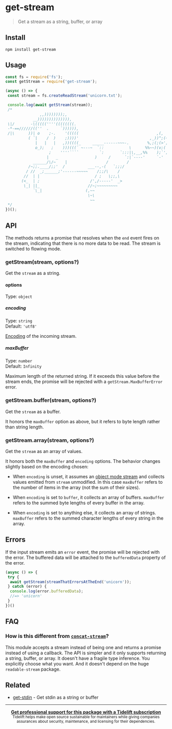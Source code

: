# get-stream

> Get a stream as a string, buffer, or array

## Install

```
npm install get-stream
```

## Usage

```js
const fs = require('fs');
const getStream = require('get-stream');

(async () => {
 const stream = fs.createReadStream('unicorn.txt');

 console.log(await getStream(stream));
 /*
               ,,))))))));,
            __)))))))))))))),
 \|/       -\(((((''''((((((((.
 -*-==//////((''  .     `)))))),
 /|\      ))| o    ;-.    '(((((                                  ,(,
          ( `|    /  )    ;))))'                               ,_))^;(~
             |   |   |   ,))((((_     _____------~~~-.        %,;(;(>';'~
             o_);   ;    )))(((` ~---~  `::           \      %%~~)(v;(`('~
                   ;    ''''````         `:       `:::|\,__,%%    );`'; ~
                  |   _                )     /      `:|`----'     `-'
            ______/\/~    |                 /        /
          /~;;.____/;;'  /          ___--,-(   `;;;/
         / //  _;______;'------~~~~~    /;;/\    /
        //  | |                        / ;   \;;,\
       (<_  | ;                      /',/-----'  _>
        \_| ||_                     //~;~~~~~~~~~
            `\_|                   (,~~
                                    \~\
                                     ~~
 */
})();
```

## API

The methods returns a promise that resolves when the `end` event fires on the stream, indicating that there is no more data to be read. The stream is switched to flowing mode.

### getStream(stream, options?)

Get the `stream` as a string.

#### options

Type: `object`

##### encoding

Type: `string`\
Default: `'utf8'`

[Encoding](https://nodejs.org/api/buffer.html#buffer_buffer) of the incoming stream.

##### maxBuffer

Type: `number`\
Default: `Infinity`

Maximum length of the returned string. If it exceeds this value before the stream ends, the promise will be rejected with a `getStream.MaxBufferError` error.

### getStream.buffer(stream, options?)

Get the `stream` as a buffer.

It honors the `maxBuffer` option as above, but it refers to byte length rather than string length.

### getStream.array(stream, options?)

Get the `stream` as an array of values.

It honors both the `maxBuffer` and `encoding` options. The behavior changes slightly based on the encoding chosen:

- When `encoding` is unset, it assumes an [object mode stream](https://nodesource.com/blog/understanding-object-streams/) and collects values emitted from `stream` unmodified. In this case `maxBuffer` refers to the number of items in the array (not the sum of their sizes).

- When `encoding` is set to `buffer`, it collects an array of buffers. `maxBuffer` refers to the summed byte lengths of every buffer in the array.

- When `encoding` is set to anything else, it collects an array of strings. `maxBuffer` refers to the summed character lengths of every string in the array.

## Errors

If the input stream emits an `error` event, the promise will be rejected with the error. The buffered data will be attached to the `bufferedData` property of the error.

```js
(async () => {
 try {
  await getStream(streamThatErrorsAtTheEnd('unicorn'));
 } catch (error) {
  console.log(error.bufferedData);
  //=> 'unicorn'
 }
})()
```

## FAQ

### How is this different from [`concat-stream`](https://github.com/maxogden/concat-stream)?

This module accepts a stream instead of being one and returns a promise instead of using a callback. The API is simpler and it only supports returning a string, buffer, or array. It doesn't have a fragile type inference. You explicitly choose what you want. And it doesn't depend on the huge `readable-stream` package.

## Related

- [get-stdin](https://github.com/sindresorhus/get-stdin) - Get stdin as a string or buffer

---

<div align="center">
 <b>
  <a href="https://tidelift.com/subscription/pkg/npm-get-stream?utm_source=npm-get-stream&utm_medium=referral&utm_campaign=readme">Get professional support for this package with a Tidelift subscription</a>
 </b>
 <br>
 <sub>
  Tidelift helps make open source sustainable for maintainers while giving companies<br>assurances about security, maintenance, and licensing for their dependencies.
 </sub>
</div>
